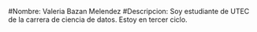 #Nombre: Valeria Bazan Melendez
#Descripcion: Soy estudiante de UTEC de la carrera de ciencia de datos. Estoy en tercer ciclo.
